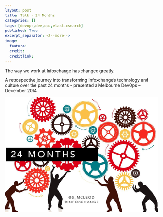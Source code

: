 ```yaml
---
layout: post
title: Talk - 24 Months
categories: []
tags: [devops,dev,ops,elasticsearch]
published: True
excerpt_separator: <!--more-->
image:
  feature:
  credit:
  creditlink:
---
```


The way we work at Infoxchange has changed greatly.

A retrospective journey into transforming Infoxchange’s technology and culture over the past 24 months - presented a Melbourne DevOps – December 2014

[![Click to Start Slides](images/misc/24months.jpg)](https://ixa.io/wp-content/uploads/2014/11/24%20Months.pdf)